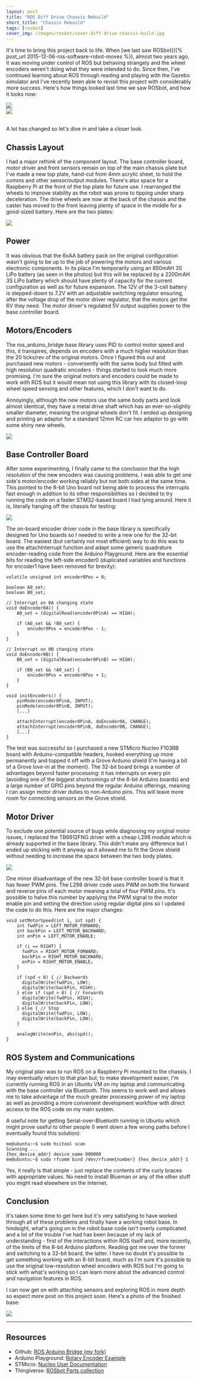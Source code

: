```yaml
---
layout: post
title: "ROS Diff Drive Chassis Rebuild"
short_title: "Chassis Rebuild"
tags: [rosbot]
cover_img: /images/rosbot/cover.diff-drive-chassis-build.jpg
---
```


It's time to bring this project back to life.  When [we last saw ROSbot]({% post_url 2015-12-06-ros-software-robot-moves %}), almost two years ago, it was moving under control of ROS but behaving strangely and the wheel encoders weren't doing what they were intended to do.  Since then, I've continued learning about ROS through reading and playing with the Gazebo simulator and I've recently been able to revisit this project with considerably more success.  Here's how things looked last time we saw ROSbot, and how it looks now:

<div class="container">
    <div class="row">
        <div class="col-md-6">
            <img src="/images/rosbot/IMG_0021.tn.jpg">
        </div>
        <div class="col-md-6">
            <img src="/images/rosbot/IMG_0414.tn.jpg">
        </div>
    </div>
</div>
<br>

A lot has changed so let's dive in and take a closer look.

## Chassis Layout

I had a major rethink of the component layout.  The base controller board, motor driver and front sensors remain on top of the main chassis plate but I've made a new top plate, hand-cut from 4mm acrylic sheet, to hold the comms and other sensor/output modules.  There's also space for a Raspberry Pi at the front of the top plate for future use.  I rearranged the wheels to improve stability as the robot was prone to tipping under sharp deceleration.  The drive wheels are now at the back of the chassis and the caster has moved to the front leaving plenty of space in the middle for a good-sized battery.  Here are the two plates:

![](/images/rosbot/IMG_0404.tn.jpg)

## Power

It was obvious that the 6xAA battery pack on the original configuration wasn't going to be up to the job of powering the motors and various electronic components.  In its place I'm temporarily using an 850mAH 3S LiPo battery (as seen in the photos) but this will be replaced by a 2200mAH 3S LiPo battery which should have plenty of capacity for the current configuration as well as for future expansion.  The 12V of the 3-cell battery is stepped-down to 7.2V with an adjustable switching regulator ensuring, after the voltage drop of the motor driver regulator, that the motors get the 6V they need.  The motor driver's regulated 5V output supplies power to the base controller board.

## Motors/Encoders

The ros_arduino_bridge base library uses PID to control motor speed and this, it transpires, depends on encoders with a much higher resolution than the 20 ticks/rev of the original motors.  Once I figured this out and purchased new motors - conveniently with the same body but fitted with high resolution quadratic encoders - things started to look much more promising.  I'm sure the original motors and encoders could be made to work with ROS but it would mean not using this library with its closed-loop wheel speed sensing and other features, which I don't want to do.

Annoyingly, although the new motors use the same body parts and look almost identical, they have a metal drive shaft which has an ever-so-slightly smaller diameter, meaning the original wheels don't fit.  I ended up designing and printing an adaptor for a standard 12mm RC car hex adaptor to go with some shiny new wheels.

![](/images/rosbot/IMG_0423.tn.jpg)

## Base Controller Board

After some experimenting, I finally came to the conclusion that the high resolution of the new encoders was causing problems.  I was able to get one side's motor/encoder working reliably but not both sides at the same time.  This pointed to the 8-bit Uno board not being able to process the interrupts fast enough in addition to its other responsibilities so I decided to try running the code on a faster STM32-based board I had lying around.  Here it is, literally hanging off the chassis for testing:

![](/images/rosbot/IMG_0412.tn.jpg)

The on-board encoder driver code in the base library is specifically designed for Uno boards so I needed to write a new one for the 32-bit board.  The easiest (but certainly not most efficient) way to do this was to use the attachInterrupt function and adapt some generic quadrature encoder-reading code from the Arduino Playground.  Here are the essential bits for reading the left-side encoder0 (duplicated variables and functions for encoder1 have been removed for brevity):

    volatile unsigned int encoder0Pos = 0;

    boolean A0_set;
    boolean B0_set;

    // Interrupt on 0A changing state
    void doEncoder0A() {
        A0_set = (digitalRead(encoder0PinA) == HIGH);

        if (A0_set && !B0_set) {
            encoder0Pos = encoder0Pos - 1;
        }
    }

    // Interrupt on 0B changing state
    void doEncoder0B() {
        B0_set = (digitalRead(encoder0PinB) == HIGH);

        if (B0_set && !A0_set) {
            encoder0Pos = encoder0Pos + 1;
        }
    }

    void initEncoders() {
        pinMode(encoder0PinA, INPUT);
        pinMode(encoder0PinB, INPUT);
        [...]

        attachInterrupt(encoder0PinA, doEncoder0A, CHANGE);
        attachInterrupt(encoder0PinB, doEncoder0B, CHANGE);
        [...]
    }

The test was successful so I purchased a new STMicro Nucleo F103RB board with Arduino-compatible headers, hooked everything up more permanently and topped it off with a Grove Arduino shield (I'm having a bit of a Grove love-in at the moment).  The 32-bit board brings a number of advantages beyond faster processing: it has interrupts on every pin (avoiding one of the biggest shortcomings of the 8-bit Arduino boards) and a large number of GPIO pins beyond the regular Arduino offerings, meaning I can assign motor driver duties to non-Arduino pins.  This will leave more room for connecting sensors on the Grove shield.

## Motor Driver

To exclude one potential source of bugs while diagnosing my original motor issues, I replaced the TB6612FNG driver with a cheap L298 module which is already supported in the base library.  This didn't make any difference but I ended up sticking with it anyway as it allowed me to fit the Grove shield without needing to increase the space between the two body plates.

![](/images/rosbot/IMG_0424.tn.jpg)

One minor disadvantage of the new 32-bit base controller board is that it has fewer PWM pins.  The L298 driver code uses PWM on both the forward and reverse pins of each motor meaning a total of four PWM pins.  It's possible to halve this number by applying the PWM signal to the motor enable pin and setting the direction using regular digital pins so I updated the code to do this.  Here are the major changes:

    void setMotorSpeed(int i, int spd) {
        int fwdPin = LEFT_MOTOR_FORWARD;
        int backPin = LEFT_MOTOR_BACKWARD;
        int enPin = LEFT_MOTOR_ENABLE;

        if (i == RIGHT) {
          fwdPin = RIGHT_MOTOR_FORWARD;
          backPin = RIGHT_MOTOR_BACKWARD;
          enPin = RIGHT_MOTOR_ENABLE;
        }

        if (spd < 0) { // Backwards
          digitalWrite(fwdPin, LOW);
          digitalWrite(backPin, HIGH);
        } else if (spd > 0) { // Forwards
          digitalWrite(fwdPin, HIGH);
          digitalWrite(backPin, LOW);
        } else { // Stop
          digitalWrite(fwdPin, LOW);
          digitalWrite(backPin, LOW);
        }

        analogWrite(enPin, abs(spd));
    }

## ROS System and Communications

My original plan was to run ROS on a Raspberry Pi mounted to the chassis.  I may eventually return to that plan but, to make development easier, I'm currently running ROS in an Ubuntu VM on my laptop and communicating with the base controller via Bluetooth.  This seems to work well and allows me to take advantage of the much greater processing power of my laptop as well as providing a more convenient development workflow with direct access to the ROS code on my main system.

A useful note for getting Serial-over-Bluetooth running in Ubuntu which might prove useful to other people (I went down a few wrong paths before I eventually found this solution):

    me@ubuntu:~$ sudo hcitool scan
    Scanning ...
    {hex_device_addr} device_name 000000
    me@ubuntu:~$ sudo rfcomm bind /dev/rfcomm{number} {hex_device_addr} 1

Yes, it really is that simple - just replace the contents of the curly braces with appropriate values.  No need to install Blueman or any of the other stuff you might read elsewhere on the Internet.

## Conclusion

It's taken some time to get here but it's very satisfying to have worked through all of these problems and finally have a working robot base.  In hindsight, what's going on in the robot base code isn't overly complicated and a lot of the trouble I've had has been because of my lack of understanding - first of the interactions within ROS itself and, more recently, of the limits of the 8-bit Arduino platform.  Reading got me over the former and switching to a 32-bit board, the latter.  I have no doubt it's possible to get something working with an 8-bit board, much as I'm sure it's possible to use the original low-resolution wheel encoders with ROS but I'm going to stick with what's working so I can learn more about the advanced control and navigation features in ROS.

I can now get on with attaching sensors and exploring ROS in more depth so expect more post on this project soon.  Here's a photo of the finished base:

![](/images/rosbot/IMG_0416.tn.jpg)

___

## Resources

 * Github: [ROS Arduino Bridge (my fork)](https://github.com/stuartm2/ros_arduino_bridge)
 * Arduino Playground: [Rotary Encoder Example](https://playground.arduino.cc/Main/RotaryEncoders#Example5)
 * STMicro: [Nucleo User Documentation](http://www.st.com/content/ccc/resource/technical/document/user_manual/98/2e/fa/4b/e0/82/43/b7/DM00105823.pdf/files/DM00105823.pdf/jcr:content/translations/en.DM00105823.pdf)
 * Thingiverse: [ROSbot Parts collection](https://www.thingiverse.com/stuartm/collections/rosbot-parts)
